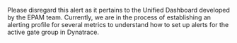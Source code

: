 Please disregard this alert as it pertains to the Unified Dashboard developed by the EPAM team. Currently, we are in the process of establishing an alerting profile for several metrics to understand how to set up alerts for the active gate group in Dynatrace.
